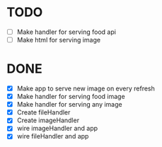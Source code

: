 # TODO

  - [ ] Make handler for serving food api
  - [ ] Make html for serving image

# DONE

  - [x] Make app to serve new image on every refresh
  - [x] Make handler for serving food image
  - [x] Make handler for serving any image
  - [x] Create fileHandler
  - [x] Create imageHandler
  - [x] wire imageHandler and app
  - [x] wire fileHandler and app
